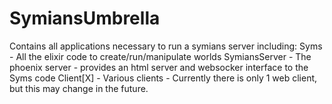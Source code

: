 # SymiansUmbrella

Contains all applications necessary to run a symians server including:
  Syms - All the elixir code to create/run/manipulate worlds
  SymiansServer - The phoenix server - provides an html server and websocker interface to the Syms code
  Client[X] - Various clients - Currently there is only 1 web client, but this may change in the future.
